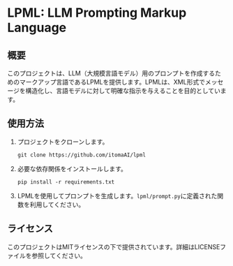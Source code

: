 # LPML: LLM Prompting Markup Language

## 概要
このプロジェクトは、LLM（大規模言語モデル）用のプロンプトを作成するためのマークアップ言語であるLPMLを提供します。LPMLは、XML形式でメッセージを構造化し、言語モデルに対して明確な指示を与えることを目的としています。

## 使用方法
1. プロジェクトをクローンします。
   ```
   git clone https://github.com/itomaAI/lpml
   ```
2. 必要な依存関係をインストールします。
   ```
   pip install -r requirements.txt
   ```
3. LPMLを使用してプロンプトを生成します。`lpml/prompt.py`に定義された関数を利用してください。

## ライセンス
このプロジェクトはMITライセンスの下で提供されています。詳細はLICENSEファイルを参照してください。
